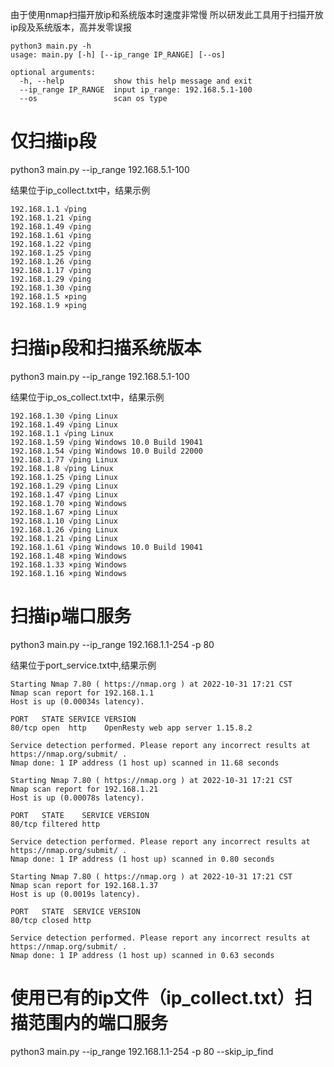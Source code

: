 由于使用nmap扫描开放ip和系统版本时速度非常慢
所以研发此工具用于扫描开放ip段及系统版本，高并发零误报

```
python3 main.py -h
usage: main.py [-h] [--ip_range IP_RANGE] [--os]

optional arguments:
  -h, --help           show this help message and exit
  --ip_range IP_RANGE  input ip_range: 192.168.5.1-100
  --os                 scan os type
```

# 仅扫描ip段
python3 main.py --ip_range 192.168.5.1-100

结果位于ip_collect.txt中，结果示例
```
192.168.1.1 √ping
192.168.1.21 √ping
192.168.1.49 √ping
192.168.1.61 √ping
192.168.1.22 √ping
192.168.1.25 √ping
192.168.1.26 √ping
192.168.1.17 √ping
192.168.1.29 √ping
192.168.1.30 √ping
192.168.1.5 ×ping
192.168.1.9 ×ping
```

# 扫描ip段和扫描系统版本
python3 main.py --ip_range 192.168.5.1-100

结果位于ip_os_collect.txt中，结果示例

```
192.168.1.30 √ping Linux
192.168.1.49 √ping Linux
192.168.1.1 √ping Linux
192.168.1.59 √ping Windows 10.0 Build 19041
192.168.1.54 √ping Windows 10.0 Build 22000
192.168.1.77 √ping Linux
192.168.1.8 √ping Linux
192.168.1.25 √ping Linux
192.168.1.29 √ping Linux
192.168.1.47 √ping Linux
192.168.1.70 ×ping Windows
192.168.1.67 ×ping Linux
192.168.1.10 √ping Linux
192.168.1.26 √ping Linux
192.168.1.21 √ping Linux
192.168.1.61 √ping Windows 10.0 Build 19041
192.168.1.48 ×ping Windows
192.168.1.33 ×ping Windows
192.168.1.16 ×ping Windows
```

# 扫描ip端口服务
python3 main.py --ip_range 192.168.1.1-254 -p 80

结果位于port_service.txt中,结果示例
```
Starting Nmap 7.80 ( https://nmap.org ) at 2022-10-31 17:21 CST
Nmap scan report for 192.168.1.1
Host is up (0.00034s latency).

PORT   STATE SERVICE VERSION
80/tcp open  http    OpenResty web app server 1.15.8.2

Service detection performed. Please report any incorrect results at https://nmap.org/submit/ .
Nmap done: 1 IP address (1 host up) scanned in 11.68 seconds

Starting Nmap 7.80 ( https://nmap.org ) at 2022-10-31 17:21 CST
Nmap scan report for 192.168.1.21
Host is up (0.00078s latency).

PORT   STATE    SERVICE VERSION
80/tcp filtered http

Service detection performed. Please report any incorrect results at https://nmap.org/submit/ .
Nmap done: 1 IP address (1 host up) scanned in 0.80 seconds

Starting Nmap 7.80 ( https://nmap.org ) at 2022-10-31 17:21 CST
Nmap scan report for 192.168.1.37
Host is up (0.0019s latency).

PORT   STATE  SERVICE VERSION
80/tcp closed http

Service detection performed. Please report any incorrect results at https://nmap.org/submit/ .
Nmap done: 1 IP address (1 host up) scanned in 0.63 seconds

```


# 使用已有的ip文件（ip_collect.txt）扫描范围内的端口服务
python3 main.py --ip_range 192.168.1.1-254 -p 80 --skip_ip_find